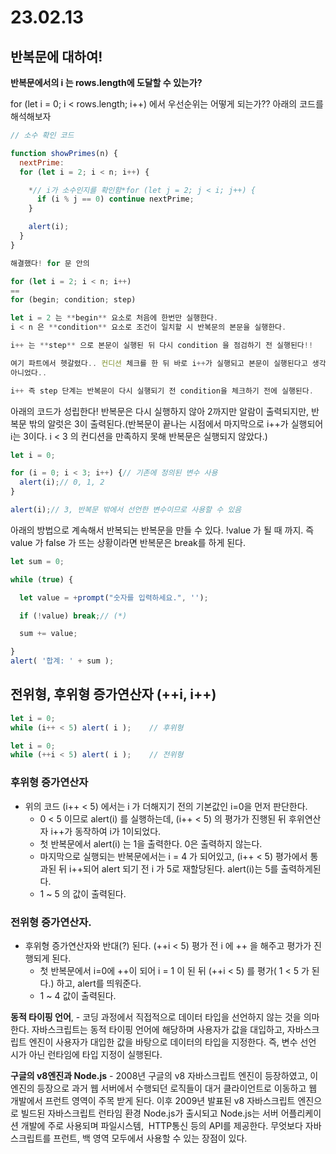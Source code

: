 # 23.02.13

## 반복문에 대하여!

**반복문에서의 i 는 rows.length에 도달할 수 있는가?**

for (let i = 0; i < rows.length; i++) 에서 우선순위는 어떻게 되는가?? 아래의 코드를 해석해보자

```jsx
// 소수 확인 코드

function showPrimes(n) {
  nextPrime:
  for (let i = 2; i < n; i++) {

    *// i가 소수인지를 확인함*for (let j = 2; j < i; j++) {
      if (i % j == 0) continue nextPrime;
    }

    alert(i);
  }
}
```

```jsx
해결했다! for 문 안의

for (let i = 2; i < n; i++)
==
for (begin; condition; step)

let i = 2 는 **begin** 요소로 처음에 한번만 실행한다.
i < n 은 **condition** 요소로 조건이 일치할 시 반복문의 본문을 실행한다.

i++ 는 **step** 으로 본문이 실행된 뒤 다시 condition 을 점검하기 전 실행된다!!

여기 파트에서 헷갈렸다.. 컨디션 체크를 한 뒤 바로 i++가 실행되고 본문이 실행된다고 생각하여서 그럼 결국 i는 n값에 도달할 수 있는게 아닌가?? 라고 생각했지만..
아니었다..

i++ 즉 step 단계는 반복문이 다시 실행되기 전 condition을 체크하기 전에 실행된다.
```

아래의 코드가 성립한다! 반복문은 다시 실행하지 않아 2까지만 알람이 출력되지만, 반복문 밖의 알럿은 3이 출력된다.(반복문이 끝나는 시점에서 마지막으로 i++가 실행되어 i는 3이다. i < 3 의 컨디션을 만족하지 못해 반복문은 실행되지 않았다.)

```jsx
let i = 0;

for (i = 0; i < 3; i++) {// 기존에 정의된 변수 사용
  alert(i);// 0, 1, 2
}

alert(i);// 3, 반복문 밖에서 선언한 변수이므로 사용할 수 있음
```

아래의 방법으로 계속해서 반복되는 반복문을 만들 수 있다. !value 가 될 때 까지. 즉 value 가 false 가 뜨는 상황이라면 반복문은 break를 하게 된다.

```jsx
let sum = 0;

while (true) {

  let value = +prompt("숫자를 입력하세요.", '');

  if (!value) break;// (*)

  sum += value;

}
alert( '합계: ' + sum );
```

## 전위형, 후위형 증가연산자 (++i, i++)

```jsx
let i = 0;
while (i++ < 5) alert( i );    // 후위형

let i = 0;
while (++i < 5) alert( i );    // 전위형
```

### 후위형 증가연산자

- 위의 코드 (i++ < 5) 에서는 i 가 더해지기 전의 기본값인 i=0을 먼저 판단한다.
    - 0 < 5 이므로 alert(i) 를 실행하는데, (i++ < 5) 의 평가가 진행된 뒤 후위연산자 i++가 동작하여 i가 1이되었다.
    - 첫 반복문에서 alert(i) 는 1을 출력한다. 0은 출력하지 않는다.
    - 마지막으로 실행되는 반복문에서는 i = 4 가 되어있고, (i++ < 5) 평가에서 통과된 뒤 i++되어 alert 되기 전 i 가 5로 재할당된다. alert(i)는 5를 출력하게된다.
    - 1 ~ 5 의 값이 출력된다.

### 전위형 증가연산자.

- 후위형 증가연산자와 반대(?) 된다. (++i < 5) 평가 전 i 에 ++ 을 해주고 평가가 진행되게 된다.
    - 첫 반복문에서 i=0에 ++이 되어 i = 1 이 된 뒤 (++i < 5) 를 평가( 1 < 5 가 된다.) 하고, alert를 띄워준다.
    - 1 ~ 4 값이 출력된다.

**동적 타이핑 언어**, - 코딩 과정에서 직접적으로 데이터 타입을 선언하지 않는 것을 의마한다. 자바스크립트는 동적 타이핑 언어에 해당하며 사용자가 값을 대입하고, 자바스크립트 엔진이 사용자가 대입한 값을 바탕으로 데이터의 타입을 지정한다. 즉, 변수 선언 시가 아닌 런타임에 타입 지정이 실행된다.

**구글의 v8엔진과 Node.js** - 2008년 구글의 v8 자바스크립트 엔진이 등장하였고, 이 엔진의 등장으로 과거 웹 서버에서 수행되던 로직들이 대거 클라이언트로 이동하고 웹 개발에서 프런트 영역이 주목 받게 된다. 이후 2009년 발표된 v8 자바스크립트 엔진으로 빌드된 자바스크립트 런타임 환경 Node.js가 출시되고 Node.js는 서버 어플리케이션 개발에 주로 사용되며 파일시스템,  HTTP통신 등의 API를 제공한다. 무엇보다 자바스크립트를 프런트, 백 영역 모두에서 사용할 수 있는 장점이 있다.